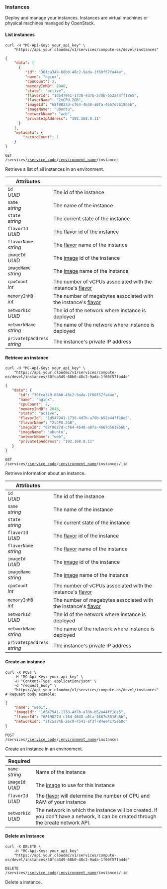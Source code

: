 ### Instances

Deploy and manage your instances. Instances are virtual machines or physical machines managed by OpenStack. 

#### List instances

```shell
curl -H "MC-Api-Key: your_api_key" \
    "https://api.your.cloudmc/v1/services/compute-os/devel/instances"
```
```json
{
    "data": [
      {
         "id": "30fca349-68b0-48c2-9ada-1f60f57fa44e",
         "name": "nginx",
         "cpuCount": 2,
         "memoryInMB": 2048,
         "state": "active",
         "flavorId": "1d547941-1738-4d7b-a70b-b52a44ff18e5",
         "flavorName": "2vCPU.2GB",
         "imageId": "68f9027d-cf64-4648-a0fa-4667d5618b6b",
         "imageName": "ubuntu",
         "networkName": "web",
         "privateIpAddress": "192.168.0.11"
      }
    ],
    "metadata": {
        "recordCount": 1
    }
}
```

<code>GET /services/<a href="#service-connections">:service_code</a>/<a href="#environments">:environment_name</a>/instances</code>

Retrieve a list of all instances in an environment.

Attributes | &nbsp;
------- | -----------
`id`<br/>*UUID* | The id of the instance
`name`<br/>*string* | The name of the instance
`state`<br/>*string* | The current state of the instance
`flavorId`<br/>*UUID* | The [flavor](#flavors) id of the instance
`flavorName`<br/>*string* | The [flavor](#flavors) name of the instance
`imageId`<br/>*UUID* | The [image](#images) id of the instance
`imageName`<br/>*string* | The [image](#images)  name of the instance
`cpuCount`<br/>*int* | The number of vCPUs associated with the instance's [flavor](#flavors)
`memoryInMB`<br/>*int* | The number of megabytes associated with the instance's [flavor](#flavors)
`networkId`<br/>*UUID* | The id of the network where instance is deployed
`networkName`<br/>*string* | The name of the network where instance is deployed
`privateIpAddress`<br/>*string* | The instance's private IP address

#### Retrieve an instance

```shell
curl -H "MC-Api-Key: your_api_key" \
    "https://api.your.cloudmc/v1/services/compute-os/devel/instances/30fca349-68b0-48c2-9ada-1f60f57fa44e"
```
```json
{
   "data": {
      "id": "30fca349-68b0-48c2-9ada-1f60f57fa44e",
      "name": "nginx",
      "cpuCount": 2,
      "memoryInMB": 2048,
      "state": "active",
      "flavorId": "1d547941-1738-4d7b-a70b-b52a44ff18e5",
      "flavorName": "2vCPU.2GB",
      "imageId": "68f9027d-cf64-4648-a0fa-4667d5618b6b",
      "imageName": "ubuntu",
      "networkName": "web",
      "privateIpAddress": "192.168.0.11"
   }
}
```

<code>GET /services/<a href="#service-connections">:service_code</a>/<a href="#environments">:environment_name</a>/instances/:id</code>

Retrieve information about an instance.

Attributes | &nbsp;
------- | -----------
`id`<br/>*UUID* | The id of the instance
`name`<br/>*string* | The name of the instance
`state`<br/>*string* | The current state of the instance
`flavorId`<br/>*UUID* | The [flavor](#flavors) id of the instance
`flavorName`<br/>*string* | The [flavor](#flavors) name of the instance
`imageId`<br/>*UUID* | The [image](#images) id of the instance
`imageName`<br/>*string* | The [image](#images)  name of the instance
`cpuCount`<br/>*int* | The number of vCPUs associated with the instance's [flavor](#flavors)
`memoryInMB`<br/>*int* | The number of megabytes associated with the instance's [flavor](#flavors)
`networkId`<br/>*UUID* | The id of the network where instance is deployed
`networkName`<br/>*string* | The name of the network where instance is deployed
`privateIpAddress`<br/>*string* | The instance's private IP address

#### Create an instance

```shell
curl -X POST \
    -H "MC-Api-Key: your_api_key" \
    -H "Content-Type: application/json" \
    -d "request_body" \
    "https://api.your.cloudmc/v1/services/compute-os/devel/instances"
# Request body example:
```
```json
{
    "name": "web1",
    "imageId": "1d547941-1738-4d7b-a70b-b52a44ff18e5",
    "flavorId": "68f9027d-cf64-4648-a0fa-4667d5618b6b",
    "networkId": "2fc5a74b-26c9-4541-af3f-84ee4c75eb0c"
}
```

<code>POST /services/<a href="#service-connections">:service_code</a>/<a href="#environments">:environment_name</a>/instances</code>

Create an instance in an environment.

Required | &nbsp;
------ | -----------
`name`<br/>*string* | Name of the instance
`imageId`<br/>*UUID* | The [image](#images) to use for this instance
`flavorId`<br/>*UUID* | The [flavor](#flavors) will determine the number of CPU and RAM of your instance
`networkId`<br/>*UUID* | The network in which the instance will be created. If you don't have a network, it can be created through the create network API.


#### Delete an instance

```shell
curl -X DELETE \
    -H "MC-Api-Key: your_api_key"
    "https://api.your.cloudmc/v1/services/compute-os/devel/instances/30fca349-68b0-48c2-9ada-1f60f57fa44e"
```

<code>DELETE /services/<a href="#service-connections">:service_code</a>/<a href="#environments">:environment_name</a>/instances/:id</code>

Delete a instance.
